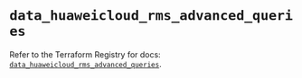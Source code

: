 # `data_huaweicloud_rms_advanced_queries`

Refer to the Terraform Registry for docs: [`data_huaweicloud_rms_advanced_queries`](https://registry.terraform.io/providers/huaweicloud/huaweicloud/1.71.1/docs/data-sources/rms_advanced_queries).
